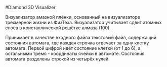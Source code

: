 #Diamond 3D Visualizer

Визуализатор амазной плёнки, основанный на визуализаторе трёхмерной жизни из ФизТеха. Визуализатор учитывает сдвиг атомных слоёв в
кристаллической решётке алмаза (100).

Принимает в качестве входного файла текстовый файл, содержащий состояния автомата, где каждая строчка отвечает за одну клетку автомата.
Первой цифрой идёт состояние клетки (от 1 до 6), а остальными тремя - координаты ячейки в автомате. Состояния автомата разделены строкой
из четырёх нулей.
